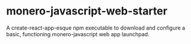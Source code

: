 # monero-javascript-web-starter
A create-react-app-esque npm executable to download and configure a basic, functioning monero-javascript web app launchpad.
